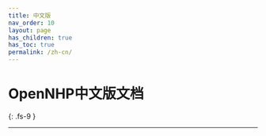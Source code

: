 ```yaml
---
title: 中文版
nav_order: 10
layout: page
has_children: true
has_toc: true
permalink: /zh-cn/
---
```


# OpenNHP中文版文档
{: .fs-9 }

---
